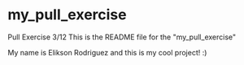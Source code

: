# my_pull_exercise
Pull Exercise 3/12
This is the README file for the "my_pull_exercise"

My name is Elikson Rodriguez and this is my cool project! :) 

